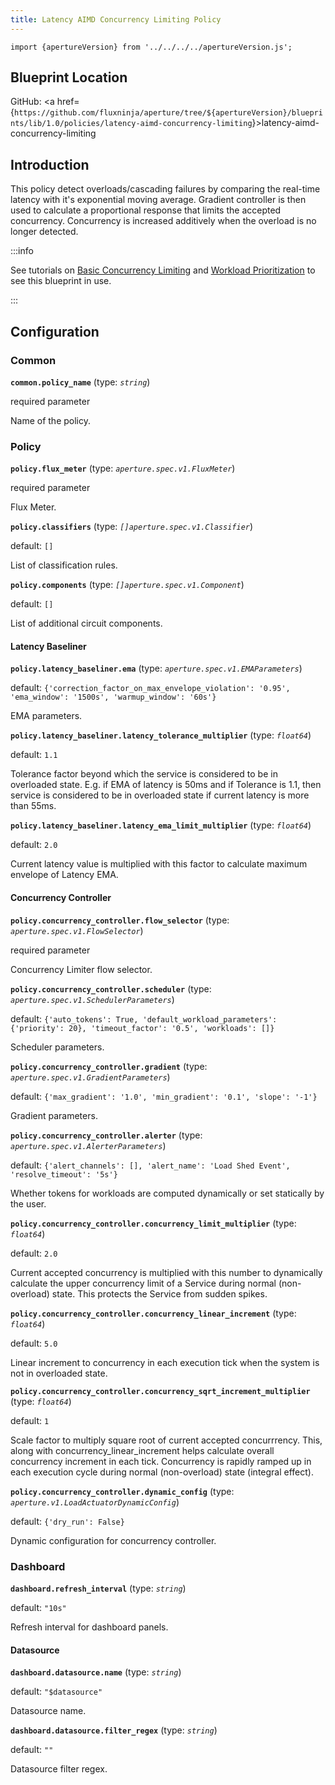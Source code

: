 ```yaml
---
title: Latency AIMD Concurrency Limiting Policy
---
```


```mdx-code-block
import {apertureVersion} from '../../../../apertureVersion.js';
```

## Blueprint Location

GitHub: <a
href={`https://github.com/fluxninja/aperture/tree/${apertureVersion}/blueprints/lib/1.0/policies/latency-aimd-concurrency-limiting`}>latency-aimd-concurrency-limiting</a>

## Introduction

This policy detect overloads/cascading failures by comparing the real-time
latency with it's exponential moving average. Gradient controller is then used
to calculate a proportional response that limits the accepted concurrency.
Concurrency is increased additively when the overload is no longer detected.

:::info

See tutorials on
[Basic Concurrency Limiting](/tutorials/integrations/flow-control/concurrency-limiting/basic-concurrency-limiting.md)
and
[Workload Prioritization](/tutorials/integrations/flow-control/concurrency-limiting/workload-prioritization.md)
to see this blueprint in use.

:::

## Configuration

<!-- Configuration Marker -->

### Common

**`common.policy_name`** (type: _`string`_)

required parameter

Name of the policy.

### Policy

**`policy.flux_meter`** (type: _`aperture.spec.v1.FluxMeter`_)

required parameter

Flux Meter.

**`policy.classifiers`** (type: _`[]aperture.spec.v1.Classifier`_)

default: `[]`

List of classification rules.

**`policy.components`** (type: _`[]aperture.spec.v1.Component`_)

default: `[]`

List of additional circuit components.

#### Latency Baseliner

**`policy.latency_baseliner.ema`** (type: _`aperture.spec.v1.EMAParameters`_)

default:
`{'correction_factor_on_max_envelope_violation': '0.95', 'ema_window': '1500s', 'warmup_window': '60s'}`

EMA parameters.

**`policy.latency_baseliner.latency_tolerance_multiplier`** (type: _`float64`_)

default: `1.1`

Tolerance factor beyond which the service is considered to be in overloaded
state. E.g. if EMA of latency is 50ms and if Tolerance is 1.1, then service is
considered to be in overloaded state if current latency is more than 55ms.

**`policy.latency_baseliner.latency_ema_limit_multiplier`** (type: _`float64`_)

default: `2.0`

Current latency value is multiplied with this factor to calculate maximum
envelope of Latency EMA.

#### Concurrency Controller

**`policy.concurrency_controller.flow_selector`** (type:
_`aperture.spec.v1.FlowSelector`_)

required parameter

Concurrency Limiter flow selector.

**`policy.concurrency_controller.scheduler`** (type:
_`aperture.spec.v1.SchedulerParameters`_)

default:
`{'auto_tokens': True, 'default_workload_parameters': {'priority': 20}, 'timeout_factor': '0.5', 'workloads': []}`

Scheduler parameters.

**`policy.concurrency_controller.gradient`** (type:
_`aperture.spec.v1.GradientParameters`_)

default: `{'max_gradient': '1.0', 'min_gradient': '0.1', 'slope': '-1'}`

Gradient parameters.

**`policy.concurrency_controller.alerter`** (type:
_`aperture.spec.v1.AlerterParameters`_)

default:
`{'alert_channels': [], 'alert_name': 'Load Shed Event', 'resolve_timeout': '5s'}`

Whether tokens for workloads are computed dynamically or set statically by the
user.

**`policy.concurrency_controller.concurrency_limit_multiplier`** (type:
_`float64`_)

default: `2.0`

Current accepted concurrency is multiplied with this number to dynamically
calculate the upper concurrency limit of a Service during normal (non-overload)
state. This protects the Service from sudden spikes.

**`policy.concurrency_controller.concurrency_linear_increment`** (type:
_`float64`_)

default: `5.0`

Linear increment to concurrency in each execution tick when the system is not in
overloaded state.

**`policy.concurrency_controller.concurrency_sqrt_increment_multiplier`** (type:
_`float64`_)

default: `1`

Scale factor to multiply square root of current accepted concurrrency. This,
along with concurrency_linear_increment helps calculate overall concurrency
increment in each tick. Concurrency is rapidly ramped up in each execution cycle
during normal (non-overload) state (integral effect).

**`policy.concurrency_controller.dynamic_config`** (type:
_`aperture.v1.LoadActuatorDynamicConfig`_)

default: `{'dry_run': False}`

Dynamic configuration for concurrency controller.

### Dashboard

**`dashboard.refresh_interval`** (type: _`string`_)

default: `"10s"`

Refresh interval for dashboard panels.

#### Datasource

**`dashboard.datasource.name`** (type: _`string`_)

default: `"$datasource"`

Datasource name.

**`dashboard.datasource.filter_regex`** (type: _`string`_)

default: `""`

Datasource filter regex.
